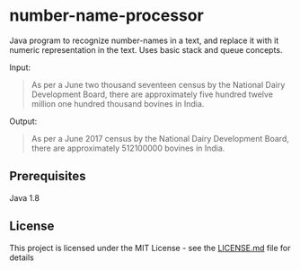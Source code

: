 # number-name-processor
Java program to recognize number-names in a text, and replace it with it numeric representation in the text. Uses basic stack and queue concepts.

Input:
> As per a June two thousand seventeen census by the National Dairy Development Board, there are approximately five hundred twelve million one hundred thousand bovines in India.

Output:
> As per a June 2017 census by the National Dairy Development Board, there are approximately 512100000 bovines in India.

## Prerequisites
Java 1.8

## License
This project is licensed under the MIT License - see the [LICENSE.md](LICENSE.md) file for details
